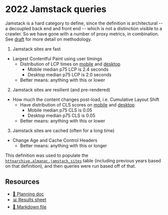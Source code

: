 # 2022 Jamstack queries

Jamstack is a hard category to define, since the definition is architectural -- a decoupled back end and front end -- which is not a distinction visible to a crawler. So we have gone with a number of proxy metrics, in combination. See [draft](https://docs.google.com/document/d/15RLaaTVqoqb5AuDrlBt6L0J_BMx1ltKW4t8VWX-sN_g/edit#heading=h.8z91yaf1dmft) for more detail on methodology.

1. Jamstack sites are fast

- Largest Contentful Paint using user timings
  * Distribution of LCP times on [mobile](distribution_lcp_mobile.sql) and [desktop](distribution_lcp_desktop.sql)
    * Mobile median p75 LCP is 2.4 seconds
    * Desktop median p75 LCP is 2.0 seconds
  * Better means: anything with this or lower

2. Jamstack sites are resilient (and pre-rendered)

- How much the content changes post-load, i.e. Cumulative Layout Shift
  * Have distribution of CLS scores on [mobile](distribution_cls_mobile.sql) and [desktop](distribution_cls_desktop.sql)
    * Mobile median p75 CLS is 0.05
    * Desktop median p75 CLS is 0.05
  * Better means: anything with this or lower

3. Jamstack sites are cached (often for a long time)

- Change Age and Cache Control Headers
  * Better means: anything with this or longer

This definition was used to populate the [`httparchive.almanac.jamstack_sites`](jamstack-sites.sql) table (including previous years based on that definition), and then queries were run based off of that.

## Resources

- [📄 Planning doc][~google-doc]
- [📊 Results sheet][~google-sheets]
- [📝 Markdown file][~chapter-markdown]

[~google-doc]: https://docs.google.com/document/d/15RLaaTVqoqb5AuDrlBt6L0J_BMx1ltKW4t8VWX-sN_g/edit?usp=sharing
[~google-sheets]: https://docs.google.com/spreadsheets/d/1yfNaj25ToezMwQLKdYP6Qh7AUoX9zMdKMSRVC8JlZMY/edit?usp=sharing
[~chapter-markdown]: https://github.com/HTTPArchive/almanac.httparchive.org/tree/main/src/content/en/2022/jamstack.md
